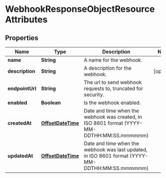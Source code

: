 # WebhookResponseObjectResourceAttributes

## Properties
Name | Type | Description | Notes
------------ | ------------- | ------------- | -------------
**name** | **String** | A name for the webhook. | 
**description** | **String** | A description for the webhook. |  [optional]
**endpointUrl** | **String** | The url to send webhook requests to, truncated for security. | 
**enabled** | **Boolean** | Is the webhook enabled. | 
**createdAt** | [**OffsetDateTime**](OffsetDateTime.md) | Date and time when the webhook was created, in ISO 8601 format (YYYY-MM-DDTHH:MM:SS.mmmmmm) | 
**updatedAt** | [**OffsetDateTime**](OffsetDateTime.md) | Date and time when the webhook was last updated, in ISO 8601 format (YYYY-MM-DDTHH:MM:SS.mmmmmm) | 
